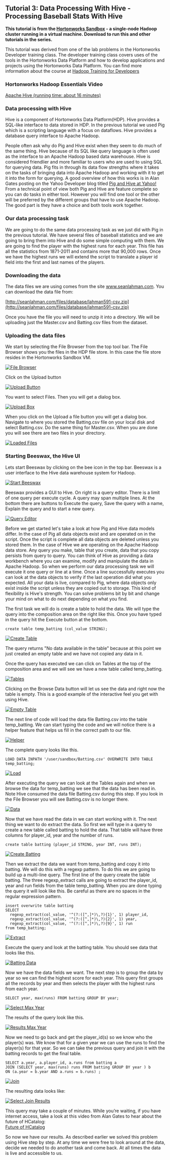 ## Tutorial 3: Data Processing With Hive - Processing Baseball Stats With Hive

**This tutorial is from the [Hortonworks Sandbox](http://hortonworks.com/products/sandbox) - a single-node Hadoop cluster running in a virtual machine. Download to run this and other tutorials in the series.**

This tutorial was derived from one of the lab problems in the
Hortonworks Developer training class. The developer training class
covers uses of the tools in the Hortonworks Data Platform and how to
develop applications and projects using the Hortonworks Data Platform.
You can find more information about the course at [Hadoop Training for
Developers](http://hortonworks.com/hadoop-training/hadoop-training-for-developers/)

### Hortonworks Hadoop Essentials Video

[Apache Hive (running time: about 16
minutes)](http://www.youtube.com/watch?v=Pn7Sp2-hUXE)

### Data processing with Hive

Hive is a component of Hortonworks Data Platform(HDP). Hive provides a SQL-like interface to data stored in HDP. In the previous tutorial we used Pig which is a scripting language with a focus on dataflows. Hive provides a database query interface to Apache Hadoop.

People often ask why do Pig and Hive exist when they seem to do much of the same thing. Hive because of its SQL like query language is often used as the interface to an Apache Hadoop based data warehouse. Hive is considered friendlier and more familiar to users who are used to using SQL for querying data. Pig fits in through its data flow strengths where it takes on the tasks of bringing data into Apache Hadoop and working with it to get it into the form for querying. A good overview of how this works is in Alan Gates posting on the Yahoo Developer blog titled
[Pig and Hive at
Yahoo!](http://developer.yahoo.com/blogs/hadoop/posts/2010/08/pig_and_hive_at_yahoo/)
From a technical point of view both Pig and Hive are feature complete so
you can do tasks in either tool. However you will find one tool or the
other will be preferred by the different groups that have to use Apache
Hadoop. The good part is they have a choice and both tools work
together.

### Our data processing task

We are going to do the same data processing task as we just did with Pig
in the previous tutorial. We have several files of baseball statistics
and we are going to bring them into Hive and do some simple computing
with them. We are going to find the player with the highest runs for
each year. This file has all the statistics from 1871-2011 and contains
more that 90,000 rows. Once we have the highest runs we will extend the
script to translate a player id field into the first and last names of
the players.

### Downloading the data

The data files we are using comes from the site www.seanlahman.com. You
can download the data file from:

[http://seanlahman.com/files/database/lahman591-csv.zip](http://seanlahman.com/files/database/lahman591-csv.zip)

Once you have the file you will need to unzip it into a directory. We
will be uploading just the Master.csv and Batting.csv files from the
dataset.

### Uploading the data files

We start by selecting the File Browser from the top tool bar. The File
Browser shows you the files in the HDP file store. In this case the file
store resides in the Hortonworks Sandbox VM.

[![File
Browser](./images/tutorial-3/1FileBrowser.jpg?raw=true)](./images/tutorial-3/1FileBrowser.jpg?raw=true)

Click on the Upload button

[![Upload
Button](./images/tutorial-3/2UploadButton.jpg?raw=true)](./images/tutorial-3/2UploadButton.jpg?raw=true)

You want to select Files. Then you will get a dialog box.

[![Upload
Box](./images/tutorial-3/3UploadBox.jpg?raw=true)](./images/tutorial-3/3UploadBox.jpg?raw=true)

When you click on the Upload a file button you will get a dialog box.
Navigate to where you stored the Batting.csv file on your local disk and
select Batting.csv. Do the same thing for Master.csv. When you are done
you will see there are two files in your directory.

[![Loaded
Files](./images/tutorial-3/4LoadedFiles.jpg?raw=true)](./images/tutorial-3/4LoadedFiles.jpg?raw=true)

### Starting Beeswax, the Hive UI

Lets start Beeswax by clicking on the bee icon in the top bar. Beeswax
is a user interface to the Hive data warehouse system for Hadoop.

[![Start
Beeswax](./images/tutorial-3/5StartBeeswax.jpg?raw=true)](./images/tutorial-3/5StartBeeswax.jpg?raw=true)

Beeswax provides a GUI to Hive. On right is a query editor. There is a
limit of one query per execute cycle. A query may span multiple lines.
At the bottom there are buttons to Execute the query, Save the query
with a name, Explain the query and to start a new query.

[![Query
Editor](./images/tutorial-3/5_1QueryEditor.jpg?raw=true)](./images/tutorial-3/5_1QueryEditor.jpg?raw=true)

Before we get started let's take a look at how Pig and Hive data models
differ. In the case of Pig all data objects exist and are operated on in
the script. Once the script is complete all data objects are deleted
unless you stored them. In the case of Hive we are operating on the
Apache Hadoop data store. Any query you make, table that you create,
data that you copy persists from query to query. You can think of Hive
as providing a data workbench where you can examine, modify and
manipulate the data in Apache Hadoop. So when we perform our data
processing task we will execute it one query or line at a time. Once a
line successfully executes you can look at the data objects to verify if
the last operation did what you expected. All your data is live,
compared to Pig, where data objects only exist inside the script unless
they are copied out to storage. This kind of flexibility is Hive's
strength. You can solve problems bit by bit and change your mind on what
to do next depending on what you find.

The first task we will do is create a table to hold the data. We will
type the query into the composition area on the right like this. Once
you have typed in the query hit the Execute button at the bottom.

    create table temp_batting (col_value STRING);
                  
[![Create
Table](./images/tutorial-3/7CreateTable.jpg?raw=true)](./images/tutorial-3/7CreateTable.jpg?raw=true)

The query returns "No data available in the table" because at this point
we just created an empty table and we have not copied any data in it.

Once the query has executed we can click on Tables at the top of the
composition area and we will see we have a new table called
temp\_batting.

[![Tables](./images/tutorial-3/8Tables.jpg?raw=true)](./images/tutorial-3/8Tables.jpg?raw=true)

Clicking on the Browse Data button will let us see the data and right
now the table is empty. This is a good example of the interactive feel
you get with using Hive.

[![Empty
Table](./images/tutorial-3/9EmptyTable.jpg?raw=true)](./images/tutorial-3/9EmptyTable.jpg?raw=true)

The next line of code will load the data file Batting.csv into the table
temp\_batting. We can start typing the code and we will notice there is
a helper feature that helps us fill in the correct path to our file.

[![Helper](./images/tutorial-3/10Helper.jpg?raw=true)](./images/tutorial-3/10Helper.jpg?raw=true)

The complete query looks like this.

    LOAD DATA INPATH '/user/sandbox/Batting.csv' OVERWRITE INTO TABLE temp_batting;

[![Load](./images/tutorial-3/11Load.jpg?raw=true)](./images/tutorial-3/11Load.jpg?raw=true)

After executing the query we can look at the Tables again and when we
browse the data for temp\_batting we see that the data has been read in.
Note Hive consumed the data file Batting.csv during this step. If you
look in the File Browser you will see Batting.csv is no longer there.

[![Data](./images/tutorial-3/12Data.jpg?raw=true)](./images/tutorial-3/12Data.jpg?raw=true)

Now that we have read the data in we can start working with it. The next
thing we want to do extract the data. So first we will type in a query
to create a new table called batting to hold the data. That table will
have three columns for player\_id, year and the number of runs.

    create table batting (player_id STRING, year INT, runs INT);
                  
[![Create
Batting](./images/tutorial-3/13Createbatting.jpg?raw=true)](./images/tutorial-3/13Createbatting.jpg?raw=true)

Then we extract the data we want from temp\_batting and copy it into
batting. We will do this with a regexp pattern. To do this we are going
to build up a multi-line query. The first line of the query create the
table batting. The three regexp\_extract calls are going to extract the
player\_id, year and run fields from the table temp\_batting. When you
are done typing the query it will look like this. Be careful as there
are no spaces in the regular expression pattern.

    insert overwrite table batting
    SELECT
      regexp_extract(col_value, '^(?:([^,]*)\,?){1}', 1) player_id,
      regexp_extract(col_value, '^(?:([^,]*)\,?){2}', 1) year,
      regexp_extract(col_value, '^(?:([^,]*)\,?){9}', 1) run
    from temp_batting;
                  
[![Extract](./images/tutorial-3/14Extract.jpg?raw=true)](./images/tutorial-3/14Extract.jpg?raw=true)

Execute the query and look at the batting table. You should see data
that looks like this.

[![Batting
Data](./images/tutorial-3/15battingData.jpg?raw=true)](./images/tutorial-3/15battingData.jpg?raw=true)

Now we have the data fields we want. The next step is to group the data
by year so we can find the highest score for each year. This query first
groups all the records by year and then selects the player with the
highest runs from each year.

    SELECT year, max(runs) FROM batting GROUP BY year;
                  
[![Select Max
Year](./images/tutorial-3/17SelectMaxYr.jpg?raw=true)](./images/tutorial-3/17SelectMaxYr.jpg?raw=true)

The results of the query look like this.

[![Results Max
Year](./images/tutorial-3/18ResultsMaxYr.jpg?raw=true)](./images/tutorial-3/18ResultsMaxYr.jpg?raw=true)

Now we need to go back and get the player\_id(s) so we know who the
player(s) was. We know that for a given year we can use the runs to find
the player(s) for that year. So we can take the previous query and join
it with the batting records to get the final table.

    SELECT a.year, a.player_id, a.runs from batting a
    JOIN (SELECT year, max(runs) runs FROM batting GROUP BY year ) b
    ON (a.year = b.year AND a.runs = b.runs) ;

[![Join](./images/tutorial-3/19SelectJoin.jpg?raw=true)](./images/tutorial-3/19SelectJoin.jpg?raw=true)

The resulting data looks like:

[![Select Join
Results](./images/tutorial-3/20SelectJoinResults.jpg?raw=true)](./images/tutorial-3/20SelectJoinResults.jpg?raw=true)

This query may take a couple of minutes. While you’re waiting, if you
have internet access, take a look at this video from Alan Gates to hear
about the future of HCatalog: \
[Future of HCatalog](http://www.youtube.com/watch?v=gTwhSAEEe1I)

So now we have our results. As described earlier we solved this problem
using Hive step by step. At any time we were free to look around at the
data, decide we needed to do another task and come back. At all times
the data is live and accessible to us.